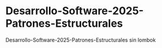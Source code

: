 # Desarrollo-Software-2025-Patrones-Estructurales
Desarrollo-Software-2025-Patrones-Estructurales sin lombok
